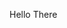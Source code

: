 Hello There

<!---
mdynamical/mdynamical is a ✨ special ✨ repository because its `README.md` (this file) appears on your GitHub profile.
You can click the Preview link to take a look at your changes.
--->
